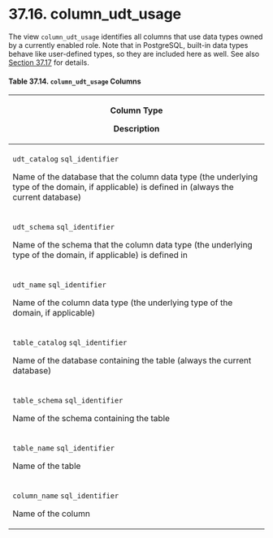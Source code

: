 # 37.16. column\_udt\_usage

The view `column_udt_usage` identifies all columns that use data types owned by a currently enabled role. Note that in PostgreSQL, built-in data types behave like user-defined types, so they are included here as well. See also [Section 37.17](https://www.postgresql.org/docs/current/infoschema-columns.html) for details.

#### **Table 37.14. `column_udt_usage` Columns**

| <p>Column Type</p><p>Description</p>                                                                                                                                                                            |
| --------------------------------------------------------------------------------------------------------------------------------------------------------------------------------------------------------------- |
| <p><code>udt_catalog</code> <code>sql_identifier</code></p><p>Name of the database that the column data type (the underlying type of the domain, if applicable) is defined in (always the current database)</p> |
| <p><code>udt_schema</code> <code>sql_identifier</code></p><p>Name of the schema that the column data type (the underlying type of the domain, if applicable) is defined in</p>                                  |
| <p><code>udt_name</code> <code>sql_identifier</code></p><p>Name of the column data type (the underlying type of the domain, if applicable)</p>                                                                  |
| <p><code>table_catalog</code> <code>sql_identifier</code></p><p>Name of the database containing the table (always the current database)</p>                                                                     |
| <p><code>table_schema</code> <code>sql_identifier</code></p><p>Name of the schema containing the table</p>                                                                                                      |
| <p><code>table_name</code> <code>sql_identifier</code></p><p>Name of the table</p>                                                                                                                              |
| <p><code>column_name</code> <code>sql_identifier</code></p><p>Name of the column</p>                                                                                                                            |
